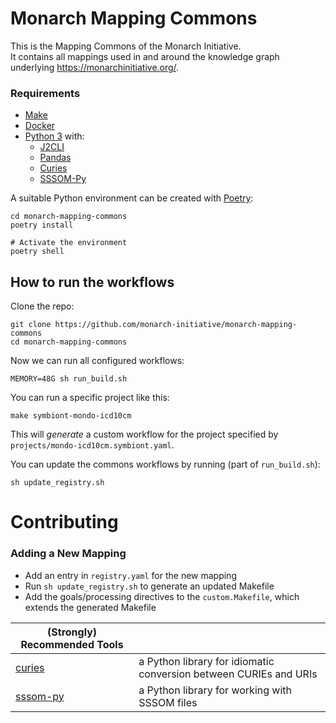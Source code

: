# Monarch Mapping Commons

This is the Mapping Commons of the Monarch Initiative.  
It contains all mappings used in and around the knowledge graph underlying https://monarchinitiative.org/. 

### Requirements

- [Make](https://www.gnu.org/software/make/)
- [Docker](https://www.docker.com/)
- [Python 3](https://www.python.org/downloads/) with:  
    - [J2CLI](https://github.com/kolypto/j2cli)
    - [Pandas](https://pandas.pydata.org/)
    - [Curies](https://github.com/cthoyt/curies)
    - [SSSOM-Py](https://mapping-commons.github.io/sssom-py/installation.html)

A suitable Python environment can be created with [Poetry](https://python-poetry.org/):
```
cd monarch-mapping-commons
poetry install

# Activate the environment
poetry shell
```

## How to run the workflows

Clone the repo:

```
git clone https://github.com/monarch-initiative/monarch-mapping-commons
cd monarch-mapping-commons
```

Now we can run all configured workflows:

```
MEMORY=48G sh run_build.sh
```

You can run a specific project like this:

```
make symbiont-mondo-icd10cm
```

This will _generate_ a custom workflow for the project specified by `projects/mondo-icd10cm.symbiont.yaml`.

You can update the commons workflows by running (part of `run_build.sh`):
```
sh update_registry.sh
```

# Contributing 

### Adding a New Mapping



- Add an entry in `registry.yaml` for the new mapping
- Run `sh update_registry.sh` to generate an updated Makefile
- Add the goals/processing directives to the `custom.Makefile`, which extends the generated Makefile

| **(Strongly) Recommended Tools** | |
| --- | --- |
| [curies](https://github.com/cthoyt/curies) | a Python library for idiomatic conversion between CURIEs and URIs |
| [sssom-py](https://mapping-commons.github.io/sssom-py/index.html) | a Python library for working with SSSOM files |

